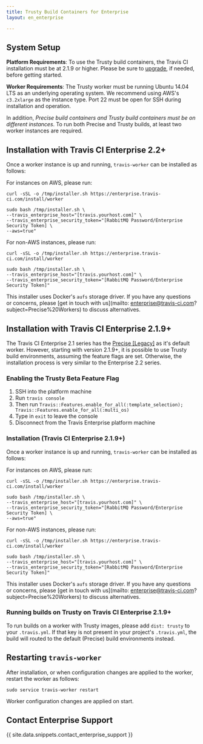 ```yaml
---
title: Trusty Build Containers for Enterprise
layout: en_enterprise

---
```


## System Setup

**Platform Requirements**: To use the Trusty build containers, the Travis CI installation must be at 2.1.9 or higher. Please be sure to [upgrade](/user/enterprise/upgrading/), if needed, before getting started.

**Worker Requirements**:
The Trusty worker must be running Ubuntu 14.04 LTS as an underlying operating system. We recommend using AWS's `c3.2xlarge` as the instance type. Port 22 must be open for SSH during installation and operation.

In addition, _Precise build containers and Trusty build containers must be on different instances_. To run both Precise and Trusty builds, at least two worker instances are required.

## Installation with Travis CI Enterprise 2.2+

Once a worker instance is up and running, `travis-worker` can be installed as follows:

For instances on AWS, please run: 

```
curl -sSL -o /tmp/installer.sh https://enterprise.travis-ci.com/install/worker

sudo bash /tmp/installer.sh \
--travis_enterprise_host="[travis.yourhost.com]" \
--travis_enterprise_security_token="[RabbitMQ Password/Enterprise Security Token] \
--aws=true"
```

For non-AWS instances, please run:

```
curl -sSL -o /tmp/installer.sh https://enterprise.travis-ci.com/install/worker

sudo bash /tmp/installer.sh \
--travis_enterprise_host="[travis.yourhost.com]" \
--travis_enterprise_security_token="[RabbitMQ Password/Enterprise Security Token]"
```

This installer uses Docker's `aufs` storage driver. If you have any questions or concerns, please [get in touch with us](mailto: enterprise@travis-ci.com?subject=Precise%20Workers) to discuss alternatives.


## Installation with Travis CI Enterprise 2.1.9+

The Travis CI Enterprise 2.1 series has the [Precise [Legacy]](/user/enterprise/precise) as it's default worker. However, starting with version 2.1.9+, it is possible to use Trusty build environments, assuming the feature flags are set. Otherwise, the installation process is very similar to the Enterprise 2.2 series.

### Enabling the Trusty Beta Feature Flag

1. SSH into the platform machine
2. Run `travis console`
3. Then run `Travis::Features.enable_for_all(:template_selection); Travis::Features.enable_for_all(:multi_os)`
4. Type in `exit` to leave the console
5. Disconnect from the Travis Enterprise platform machine

### Installation (Travis CI Enterprise 2.1.9+)

Once a worker instance is up and running, `travis-worker` can be installed as follows:

For instances on AWS, please run: 

```
curl -sSL -o /tmp/installer.sh https://enterprise.travis-ci.com/install/worker

sudo bash /tmp/installer.sh \
--travis_enterprise_host="[travis.yourhost.com]" \
--travis_enterprise_security_token="[RabbitMQ Password/Enterprise Security Token] \
--aws=true"
```

For non-AWS instances, please run:

```
curl -sSL -o /tmp/installer.sh https://enterprise.travis-ci.com/install/worker

sudo bash /tmp/installer.sh \
--travis_enterprise_host="[travis.yourhost.com]" \
--travis_enterprise_security_token="[RabbitMQ Password/Enterprise Security Token]"
```

This installer uses Docker's `aufs` storage driver. If you have any questions or concerns, please [get in touch with us](mailto: enterprise@travis-ci.com?subject=Precise%20Workers) to discuss alternatives.

### Running builds on Trusty on Travis CI Enterprise 2.1.9+

To run builds on a worker with Trusty images, please add `dist: trusty` to your `.travis.yml`. If that key is not present in your project's `.travis.yml`, the build will routed to the default (Precise) build environments instead.

## Restarting `travis-worker`

After installation, or when configuration changes are applied to the worker, restart the worker as follows:

`sudo service travis-worker restart` 

Worker configuration changes are applied on start.

## Contact Enterprise Support

{{ site.data.snippets.contact_enterprise_support }}
